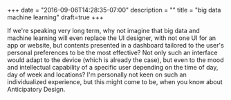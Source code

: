 +++
date = "2016-09-06T14:28:35-07:00"
description = ""
title = "big data machine learning"
draft=true
+++





If we're speaking very long term, why not imagine that big data and machine learning will even replace the UI designer, with not one UI for an app or website, but contents presented in a dashboard tailored to the user's personal preferences to be the most effective? 
Not only such an interface would adapt to the device (which is already the case), but even to the mood and intellectual capability of a specific user depending on the time of day, day of week and locations? I'm personally not keen on such an individualized experience, but this might come to be, when you know about Anticipatory Design.
